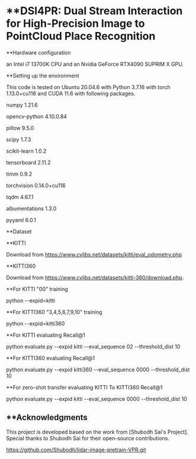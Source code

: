 # **DSI4PR: Dual Stream Interaction for High-Precision Image to PointCloud Place Recognition

**Hardware configuration

an Intel i7 13700K CPU and an Nvidia GeForce
RTX4090 SUPRIM X GPU. 

**Setting up the environment

This code is tested on Ubuntu 20.04.6 with Python 3.7.16 with torch 1.13.0+cu116 and CUDA 11.6 with following packages.

numpy                     1.21.6

opencv-python             4.10.0.84

pillow                    9.5.0 

scipy                     1.7.3 

scikit-learn              1.0.2  

tensorboard               2.11.2  

timm                      0.9.2  

torchvision               0.14.0+cu116 

tqdm                      4.67.1   

albumentations            1.3.0  

pyyaml                    6.0.1 

**Dataset

**KITTI

Download from https://www.cvlibs.net/datasets/kitti/eval_odometry.php

**KITTI360

Download from https://www.cvlibs.net/datasets/kitti-360/download.php.

**For KITTI "00" training

python --expid=kitti

**For KITTI360 "3,4,5,6,7,9,10" training

python --expid=kitti360

**For KITTI evaluating Recall@1

python evaluate.py --expid kitti --eval_sequence 02 --threshold_dist 10

**For KITTI360 evaluating Recall@1

python evaluate.py --expid kitti360 --eval_sequence 0000 --threshold_dist 10

**For zero-shot transfer evaluating KITTI To KITTI360 Recall@1

python evaluate.py --expid kitti --eval_sequence 0000 --threshold_dist 10











## **Acknowledgments

This project is developed based on the work from [Shubodh Sai's Project]. Special thanks to Shubodh Sai for their open-source contributions.




https://github.com/Shubodh/lidar-image-pretrain-VPR.git
